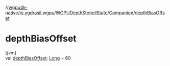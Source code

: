 //[wgpu4k-native](../../../../index.md)/[io.ygdrasil.wgpu](../../index.md)/[WGPUDepthStencilState](../index.md)/[Companion](index.md)/[depthBiasOffset](depth-bias-offset.md)

# depthBiasOffset

[jvm]\
val [depthBiasOffset](depth-bias-offset.md): [Long](https://kotlinlang.org/api/core/kotlin-stdlib/kotlin/-long/index.html) = 60